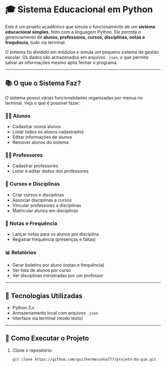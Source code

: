 # 🎓 Sistema Educacional em Python

Este é um projeto acadêmico que simula o funcionamento de um **sistema educacional simples**, feito com a linguagem Python. Ele permite o gerenciamento de **alunos, professores, cursos, disciplinas, notas e frequência**, tudo via terminal.

O sistema foi dividido em módulos e simula um pequeno sistema de gestão escolar. Os dados são armazenados em arquivos `.json`, o que permite salvar as informações mesmo após fechar o programa.

---

## 📚 O que o Sistema Faz?

O sistema possui várias funcionalidades organizadas por menus no terminal. Veja o que é possível fazer:

### 👨‍🎓 Alunos
- Cadastrar novos alunos
- Listar todos os alunos cadastrados
- Editar informações de alunos
- Remover alunos do sistema

### 👨‍🏫 Professores
- Cadastrar professores
- Listar e editar dados dos professores

### 🏫 Cursos e Disciplinas
- Criar cursos e disciplinas
- Associar disciplinas a cursos
- Vincular professores a disciplinas
- Matricular alunos em disciplinas

### 📝 Notas e Frequência
- Lançar notas para os alunos por disciplina
- Registrar frequência (presenças e faltas)

### 📊 Relatórios
- Gerar boletins por aluno (notas e frequência)
- Ver lista de alunos por curso
- Ver disciplinas ministradas por um professor


---

## 🔧 Tecnologias Utilizadas

- Python 3.x
- Armazenamento local com arquivos `.json`
- Interface via terminal (modo texto)

---

## 🚀 Como Executar o Projeto

1. Clone o repositório:
   ```bash
   git clone https://github.com/guilhermecunha777/projeto-do-pim.git

